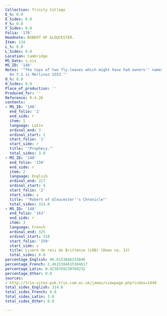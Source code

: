 ```yaml
---
Collection: Trinity College
E_%: 0.0
E_Sides: 0.0
F_%: 0.0
F_Sides: 0.0
Folia: '170'
Headnote: ROBERT OF GLOUCESTER.
Item: 134
L_%: 0.0
L_Sides: 0.0
Location: Cambridge
MS_Date: s.xiv
MS_ID: '148'
Notes: '"The tops of two fly-leaves which might have had owners'' names are gone.
  On f.1 is Merlinus 1553."'
O_%: 0.0
O_Sides: 0.0
Place_of_production: ''
Produced_for: ''
Reference: R.4.26
contents:
- MS_ID: '148'
  end_folio: '2'
  end_side: r
  item: 1
  language: Latin
  ordinal_end: 3
  ordinal_start: 1
  start_folio: '1'
  start_side: r
  title: '"Prophecy."'
  total_sides: 3.0
- MS_ID: '148'
  end_folio: '159'
  end_side: r
  item: 2
  language: English
  ordinal_end: 317
  ordinal_start: 4
  start_folio: '2'
  start_side: v
  title: '"Robert of Gloucester''s Chronicle"'
  total_sides: 314.0
- MS_ID: '148'
  end_folio: '163'
  end_side: r
  item: 3
  language: French
  ordinal_end: 325
  ordinal_start: 318
  start_folio: '159'
  start_side: v
  title: Livere de reis de Brittanie (LRB) (Dean no. 13)
  total_sides: 8.0
percentage_English: 96.6153846153846
percentage_French: 2.4615384615384617
percentage_Latin: 0.9230769230769232
percentage_Other: 0.0
sources:
- http://trin-sites-pub.trin.cam.ac.uk/james/viewpage.php?index=1449
total_sides_English: 314.0
total_sides_French: 8.0
total_sides_Latin: 3.0
total_sides_Other: 0.0

---
```

